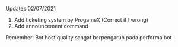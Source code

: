 Updates 02/07/2021
1. Add ticketing system by ProgameX (Correct if I wrong)
2. Add announcement command

Remember: Bot host quality sangat berpengaruh pada performa bot
